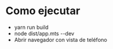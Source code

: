 # Como ejecutar

- yarn run build
- node dist/app.mts --dev
- Abrir navegador con vista de teléfono

